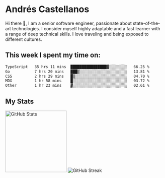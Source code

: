 # Andrés Castellanos

Hi there 👋, I am a senior software engineer, passionate about state-of-the-art technologies. I consider myself highly adaptable and a fast learner with a range of deep technical skills. I love traveling and being exposed to different cultures.

## This week I spent my time on:

<!--START_SECTION:waka-->

```txt
TypeScript   35 hrs 11 mins  ████████████████▓░░░░░░░░   66.25 %
Go           7 hrs 20 mins   ███▒░░░░░░░░░░░░░░░░░░░░░   13.81 %
CSS          2 hrs 29 mins   █▒░░░░░░░░░░░░░░░░░░░░░░░   04.70 %
MDX          1 hr 58 mins    █░░░░░░░░░░░░░░░░░░░░░░░░   03.72 %
Other        1 hr 23 mins    ▓░░░░░░░░░░░░░░░░░░░░░░░░   02.61 %
```

<!--END_SECTION:waka-->

## My Stats

<img height="195" src="https://github-readme-stats.vercel.app/api?username=andrescv&show_icons=true&theme=onedark&hide_border=true&card_width=495" alt="GitHub Stats" />

<img src="https://streak-stats.demolab.com?user=andrescv&theme=one-dark-pro&hide_border=true" alt="GitHub Streak" />
